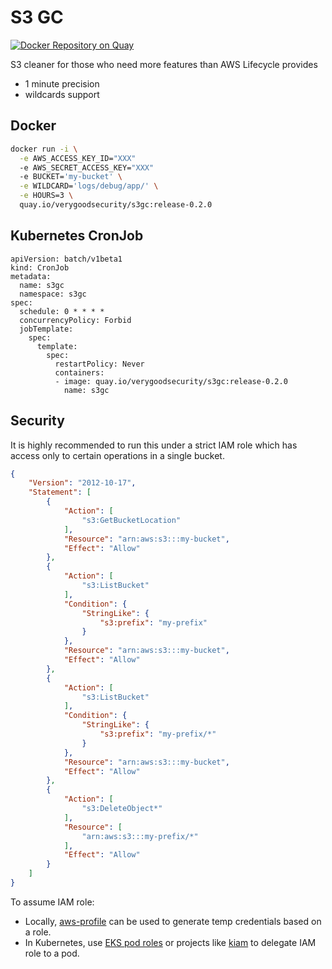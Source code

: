 # S3 GC
[![Docker Repository on Quay](https://quay.io/repository/verygoodsecurity/s3gc/status "Docker Repository on Quay")](https://quay.io/repository/verygoodsecurity/s3gc)

S3 cleaner for those who need more features than AWS Lifecycle provides
- 1 minute precision
- wildcards support

## Docker
```bash
docker run -i \
  -e AWS_ACCESS_KEY_ID="XXX"
  -e AWS_SECRET_ACCESS_KEY="XXX"
  -e BUCKET='my-bucket' \
  -e WILDCARD='logs/debug/app/' \
  -e HOURS=3 \
  quay.io/verygoodsecurity/s3gc:release-0.2.0 
```

## Kubernetes CronJob
```
apiVersion: batch/v1beta1
kind: CronJob
metadata:
  name: s3gc
  namespace: s3gc
spec:
  schedule: 0 * * * *
  concurrencyPolicy: Forbid
  jobTemplate:
    spec:
      template:
        spec:
          restartPolicy: Never
          containers:
          - image: quay.io/verygoodsecurity/s3gc:release-0.2.0
            name: s3gc
```

## Security
It is highly recommended to run this under a strict IAM role which has access 
only to certain operations in a single bucket.
```json
{
    "Version": "2012-10-17",
    "Statement": [
        {
            "Action": [
                "s3:GetBucketLocation"
            ],
            "Resource": "arn:aws:s3:::my-bucket",
            "Effect": "Allow"
        },
        {
            "Action": [
                "s3:ListBucket"
            ],
            "Condition": {
                "StringLike": {
                    "s3:prefix": "my-prefix"
                }
            },
            "Resource": "arn:aws:s3:::my-bucket",
            "Effect": "Allow"
        },
        {
            "Action": [
                "s3:ListBucket"
            ],
            "Condition": {
                "StringLike": {
                    "s3:prefix": "my-prefix/*"
                }
            },
            "Resource": "arn:aws:s3:::my-bucket",
            "Effect": "Allow"
        },
        {
            "Action": [
                "s3:DeleteObject*"
            ],
            "Resource": [
                "arn:aws:s3:::my-prefix/*"
            ],
            "Effect": "Allow"
        }
    ]
}
```
To assume IAM role:
- Locally, [aws-profile](https://github.com/jrstarke/aws-profile) can be used to 
generate temp credentials based on a role.
- In Kubernetes, use [EKS pod roles](https://aws.amazon.com/blogs/opensource/introducing-fine-grained-iam-roles-service-accounts/) 
or projects like [kiam](https://github.com/uswitch/kiam/) to delegate IAM role to a pod.